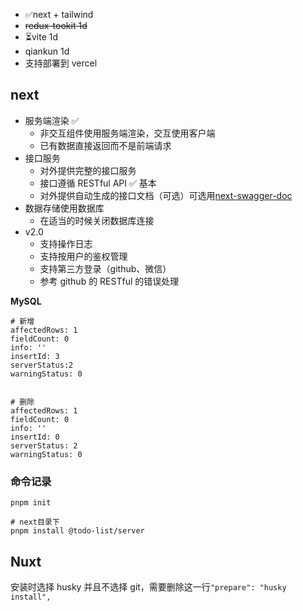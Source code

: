 - ✅next + tailwind
- ~~redux-tookit 1d~~
- ⏳vite 1d
- qiankun 1d
- 支持部署到 vercel

## next

- 服务端渲染 ✅
  - 非交互组件使用服务端渲染，交互使用客户端
  - 已有数据直接返回而不是前端请求
- 接口服务
  - 对外提供完整的接口服务
  - 接口遵循 RESTful API ✅ 基本
  - 对外提供自动生成的接口文档（可选）可选用[next-swagger-doc](https://github.com/jellydn/next-swagger-doc)
- 数据存储使用数据库
  - 在适当的时候关闭数据库连接
- v2.0
  - 支持操作日志
  - 支持按用户的鉴权管理
  - 支持第三方登录（github、微信）
  - 参考 github 的 RESTful 的错误处理

**MySQL**

```
# 新增
affectedRows: 1
fieldCount: 0
info: ''
insertId: 3
serverStatus:2
warningStatus: 0


# 删除
affectedRows: 1
fieldCount: 0
info: ''
insertId: 0
serverStatus: 2
warningStatus: 0
```

### 命令记录

```shell
pnpm init

# next目录下
pnpm install @todo-list/server
```

## Nuxt

安装时选择 husky 并且不选择 git，需要删除这一行`"prepare": "husky install",`
